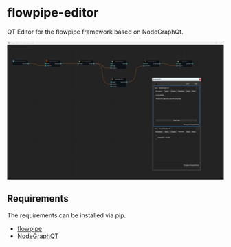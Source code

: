 # flowpipe-editor
QT Editor for the flowpipe framework based on NodeGraphQt.

![flowpipe-editor](docs\img\flowpipe-editor.png)

## Requirements
The requirements can be installed via pip.

* [flowpipe](https://github.com/PaulSchweizer/flowpipe) 
* [NodeGraphQT](https://github.com/jchanvfx/NodeGraphQt)